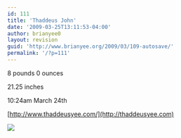 ```yaml
---
id: 111
title: 'Thaddeus John'
date: '2009-03-25T13:11:53-04:00'
author: brianyee0
layout: revision
guid: 'http://www.brianyee.org/2009/03/109-autosave/'
permalink: '/?p=111'
---
```


8 pounds 0 ounces

21.25 inches

10:24am March 24th

[http://www.thaddeusyee.com/](http://thaddeusyee.com)

[![](https://i0.wp.com/www.brianyee.org/wp-content/uploads/2009/03/p-640-480-d2b3c933-e8de-4998-ab87-a8b7dbef6041.jpeg?resize=225%2C300)](https://i0.wp.com/www.brianyee.org/wp-content/uploads/2009/03/p-640-480-d2b3c933-e8de-4998-ab87-a8b7dbef6041.jpeg)